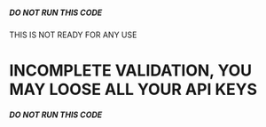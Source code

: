 ##### DO NOT RUN THIS CODE ############################## 
THIS IS NOT READY FOR ANY USE
# INCOMPLETE VALIDATION, YOU MAY LOOSE ALL YOUR API KEYS
##### DO NOT RUN THIS CODE ############################## 
